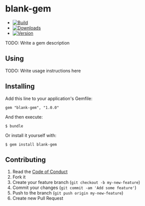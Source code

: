# blank-gem

  - [![Build](http://img.shields.io/travis-ci/krainboltgreene/blank-gem.svg?style=flat-square)](https://travis-ci.org/krainboltgreene/blank-gem)
  - [![Downloads](http://img.shields.io/gem/dtv/blank-gem.svg?style=flat-square)](https://rubygems.org/gems/blank-gem)
  - [![Version](http://img.shields.io/gem/v/blank-gem.svg?style=flat-square)](https://rubygems.org/gems/blank-gem)


TODO: Write a gem description


## Using

TODO: Write usage instructions here


## Installing

Add this line to your application's Gemfile:

    gem "blank-gem", "1.0.0"

And then execute:

    $ bundle

Or install it yourself with:

    $ gem install blank-gem


## Contributing

  1. Read the [Code of Conduct](/CONDUCT.md)
  2. Fork it
  3. Create your feature branch (`git checkout -b my-new-feature`)
  4. Commit your changes (`git commit -am 'Add some feature'`)
  5. Push to the branch (`git push origin my-new-feature`)
  6. Create new Pull Request
